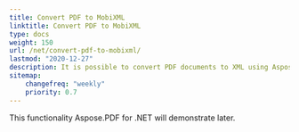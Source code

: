 ```yaml
---
title: Convert PDF to MobiXML
linktitle: Convert PDF to MobiXML
type: docs
weight: 150
url: /net/convert-pdf-to-mobixml/
lastmod: "2020-12-27"
description: It is possible to convert PDF documents to XML using Aspose.PDF library. You may use the code snippet for successfully converting these files.
sitemap:
    changefreq: "weekly"
    priority: 0.7
---
```


This functionality Aspose.PDF for .NET will demonstrate later.